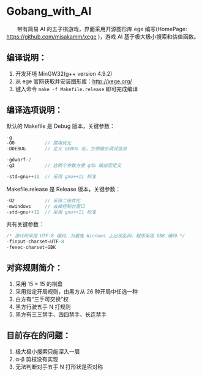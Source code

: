 Gobang_with_AI
=====
　　带有简易 AI 的五子棋游戏，界面采用开源图形库 ege 编写(HomePage: https://github.com/misakamm/xege )，游戏 AI 基于极大极小搜索和估值函数。

编译说明：
-----------------------------------------------------------
1. 开发环境 MinGW32(g++ version 4.9.2)
2. 从 ege 官网获取并安装图形库：http://xege.org/
3. 键入命令 `make -f Makefile.release` 即可完成编译

编译选项说明：
-----------------------------------------------------------
默认的 Makefile 是 Debug 版本，关键参数：
``` C++
-g
-O0           // 禁用优化
-DDEBUG       // 定义 DEBUG 宏，方便输出调试信息

-gdwarf-2
-g3           // 这两个参数方便 gdb 输出宏定义

-std=gnu++11  // 采用 gnu++11 标准
```
Makefile.release 是 Release 版本，关键参数：
``` C++
-O2           // 采用二级优化
-mwindows     // 去掉控制台窗口
-std=gnu++11  // 采用 gnu++11 标准
```
共有关键参数：
``` C++
/* 源代码采用 UTF-8 编码，为避免 Windows 上出现乱码，程序采用 GBK 编码 */
-finput-charset=UTF-8
-fexec-charset=GBK
```

对弈规则简介：
-----------------------------------------------------------
1. 采用 15 × 15 的棋盘
2. 采用指定开局规则，由黑方从 26 种开局中任选一种
3. 白方有“三手可交换”权
4. 黑方行驶五手 N 打规则
5. 黑方有三三禁手、四四禁手、长连禁手

目前存在的问题：
-----------------------------------------------------------
1. 极大极小搜索只能深入一层
2. α-β 剪枝没有实现
3. 无法判断对手五手 N 打形状是否对称
